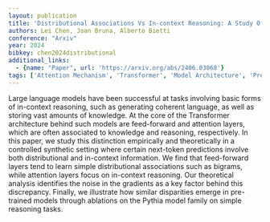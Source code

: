 ```yaml
---
layout: publication
title: 'Distributional Associations Vs In-context Reasoning: A Study Of Feed-forward And Attention Layers'
authors: Lei Chen, Joan Bruna, Alberto Bietti
conference: "Arxiv"
year: 2024
bibkey: chen2024distributional
additional_links:
  - {name: "Paper", url: 'https://arxiv.org/abs/2406.03068'}
tags: ['Attention Mechanism', 'Transformer', 'Model Architecture', 'Pretraining Methods']
---
```

Large language models have been successful at tasks involving basic forms of
in-context reasoning, such as generating coherent language, as well as storing
vast amounts of knowledge. At the core of the Transformer architecture behind
such models are feed-forward and attention layers, which are often associated
to knowledge and reasoning, respectively. In this paper, we study this
distinction empirically and theoretically in a controlled synthetic setting
where certain next-token predictions involve both distributional and in-context
information. We find that feed-forward layers tend to learn simple
distributional associations such as bigrams, while attention layers focus on
in-context reasoning. Our theoretical analysis identifies the noise in the
gradients as a key factor behind this discrepancy. Finally, we illustrate how
similar disparities emerge in pre-trained models through ablations on the
Pythia model family on simple reasoning tasks.
